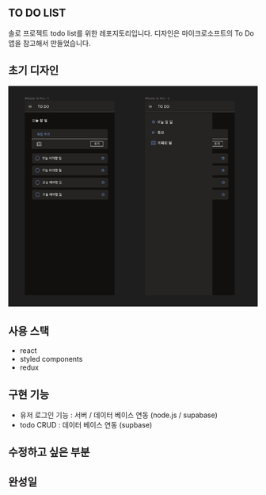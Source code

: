 ## TO DO LIST

솔로 프로젝트 todo list를 위한 레포지토리입니다.
디자인은 마이크로소프트의 To Do 앱을 참고해서 만들었습니다.

## 초기 디자인

![](./demo.png)

## 사용 스택

- react
- styled components
- redux

## 구현 기능

- 유저 로그인 기능 : 서버 / 데이터 베이스 연동 (node.js / supabase)
- todo CRUD : 데이터 베이스 연동 (supbase)

## 수정하고 싶은 부분

## 완성일
